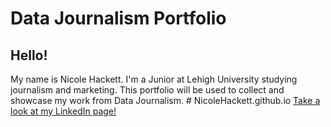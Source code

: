 # Data Journalism Portfolio
## Hello!
My name is Nicole Hackett. I'm a Junior at Lehigh University studying journalism and marketing. This portfolio will be used to collect and showcase my work from Data Journalism. # NicoleHackett.github.io
[Take a look at my LinkedIn page!](https://www.linkedin.com/in/nicole-hackett-51b599237/)
